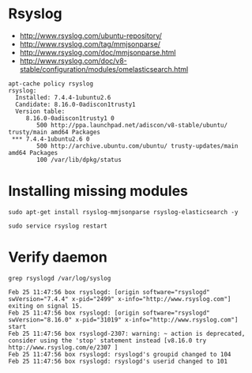 # Rsyslog

 * http://www.rsyslog.com/ubuntu-repository/
 * http://www.rsyslog.com/tag/mmjsonparse/
 * http://www.rsyslog.com/doc/mmjsonparse.html
 * http://www.rsyslog.com/doc/v8-stable/configuration/modules/omelasticsearch.html

```
apt-cache policy rsyslog
rsyslog:
  Installed: 7.4.4-1ubuntu2.6
  Candidate: 8.16.0-0adiscon1trusty1
  Version table:
     8.16.0-0adiscon1trusty1 0
        500 http://ppa.launchpad.net/adiscon/v8-stable/ubuntu/ trusty/main amd64 Packages
 *** 7.4.4-1ubuntu2.6 0
        500 http://archive.ubuntu.com/ubuntu/ trusty-updates/main amd64 Packages
        100 /var/lib/dpkg/status
```

# Installing missing modules

```
sudo apt-get install rsyslog-mmjsonparse rsyslog-elasticsearch -y
```

```
sudo service rsyslog restart
```

# Verify daemon

```
grep rsyslogd /var/log/syslog
```

```
Feb 25 11:47:56 box rsyslogd: [origin software="rsyslogd" swVersion="7.4.4" x-pid="2499" x-info="http://www.rsyslog.com"] exiting on signal 15.
Feb 25 11:47:56 box rsyslogd: [origin software="rsyslogd" swVersion="8.16.0" x-pid="31019" x-info="http://www.rsyslog.com"] start
Feb 25 11:47:56 box rsyslogd-2307: warning: ~ action is deprecated, consider using the 'stop' statement instead [v8.16.0 try http://www.rsyslog.com/e/2307 ]
Feb 25 11:47:56 box rsyslogd: rsyslogd's groupid changed to 104
Feb 25 11:47:56 box rsyslogd: rsyslogd's userid changed to 101